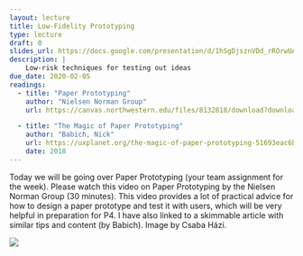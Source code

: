 ```yaml
---
layout: lecture
title: Low-Fidelity Prototyping
type: lecture
draft: 0
slides_url: https://docs.google.com/presentation/d/1hSgDjsznVDd_rROrwUAK8c5I4Ddb92i0xPyiF6wpoHU/edit?usp=sharing
description: |
    Low-risk techniques for testing out ideas
due_date: 2020-02-05
readings:
  - title: "Paper Prototyping"
    author: "Nielsen Norman Group" 
    url: https://canvas.northwestern.edu/files/8132818/download?download_frd=1

  - title: "The Magic of Paper Prototyping"
    author: "Babich, Nick"
    url: https://uxplanet.org/the-magic-of-paper-prototyping-51693eac6bc3
    date: 2018
---
```


Today we will be going over Paper Prototyping (your team assignment for the week). Please watch this video on Paper Prototyping by the Nielsen Norman Group (30 minutes). This video provides a lot of practical advice for how to design a paper prototype and test it with users, which will be very helpful in preparation for P4. I have also linked to a skimmable article with similar tips and content (by Babich). Image by Csaba Házi.

<img src="https://miro.medium.com/max/800/1*tIh5eS6vliocHPYTsupWWQ.gif" style="margin:auto;display:flex" />